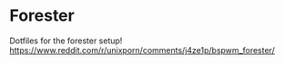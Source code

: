 # Forester
Dotfiles for the forester setup!
https://www.reddit.com/r/unixporn/comments/j4ze1p/bspwm_forester/
